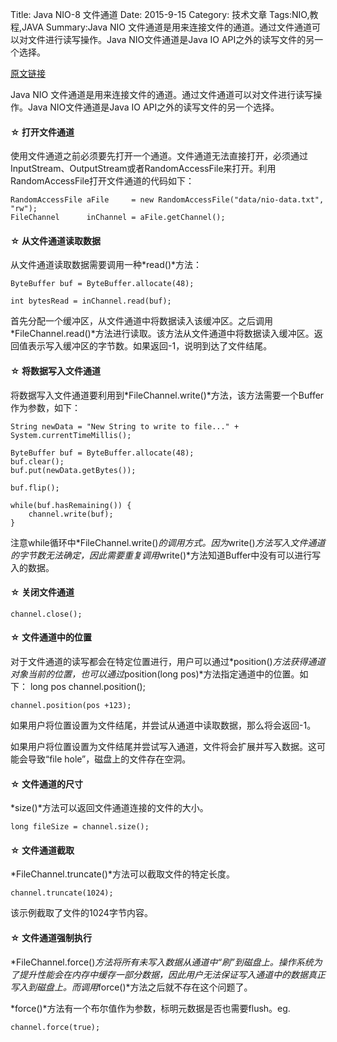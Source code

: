 Title: Java NIO-8 文件通道
Date: 2015-9-15 
Category: 技术文章
Tags:NIO,教程,JAVA
Summary:Java NIO 文件通道是用来连接文件的通道。通过文件通道可以对文件进行读写操作。Java NIO文件通道是Java IO API之外的读写文件的另一个选择。

<a href=http://tutorials.jenkov.com/java-nio/file-channel.html>原文链接</a>

Java NIO 文件通道是用来连接文件的通道。通过文件通道可以对文件进行读写操作。Java NIO文件通道是Java IO API之外的读写文件的另一个选择。


<h4>&#9734;&nbsp;打开文件通道</h4>

使用文件通道之前必须要先打开一个通道。文件通道无法直接打开，必须通过InputStream、OutputStream或者RandomAccessFile来打开。利用RandomAccessFile打开文件通道的代码如下：

	RandomAccessFile aFile     = new RandomAccessFile("data/nio-data.txt", "rw");
	FileChannel      inChannel = aFile.getChannel();
    
<h4>&#9734;&nbsp;从文件通道读取数据</h4>

从文件通道读取数据需要调用一种*read()*方法：

	ByteBuffer buf = ByteBuffer.allocate(48);

	int bytesRead = inChannel.read(buf);
    
首先分配一个缓冲区，从文件通道中将数据读入该缓冲区。之后调用*FileChannel.read()*方法进行读取。该方法从文件通道中将数据读入缓冲区。返回值表示写入缓冲区的字节数。如果返回-1，说明到达了文件结尾。

<h4>&#9734;&nbsp;将数据写入文件通道</h4>

将数据写入文件通道要利用到*FileChannel.write()*方法，该方法需要一个Buffer作为参数，如下：

```
String newData = "New String to write to file..." + System.currentTimeMillis();

ByteBuffer buf = ByteBuffer.allocate(48);
buf.clear();
buf.put(newData.getBytes());

buf.flip();

while(buf.hasRemaining()) {
    channel.write(buf);
}

```

注意while循环中*FileChannel.write()*的调用方式。因为*write()*方法写入文件通道的字节数无法确定，因此需要重复调用*write()*方法知道Buffer中没有可以进行写入的数据。

<h4>&#9734;&nbsp;关闭文件通道</h4>

	channel.close();
    
<h4>&#9734;&nbsp;文件通道中的位置</h4>

对于文件通道的读写都会在特定位置进行，用户可以通过*position()*方法获得通道对象当前的位置，也可以通过*position(long pos)*方法指定通道中的位置。如下：
	long pos channel.position();

	channel.position(pos +123);

如果用户将位置设置为文件结尾，并尝试从通道中读取数据，那么将会返回-1。

如果用户将位置设置为文件结尾并尝试写入通道，文件将会扩展并写入数据。这可能会导致“file hole”，磁盘上的文件存在空洞。

<h4>&#9734;&nbsp;文件通道的尺寸</h4>

*size()*方法可以返回文件通道连接的文件的大小。

	long fileSize = channel.size(); 

<h4>&#9734;&nbsp;文件通道截取</h4>

*FileChannel.truncate()*方法可以截取文件的特定长度。
	
    channel.truncate(1024);

该示例截取了文件的1024字节内容。

<h4>&#9734;&nbsp;文件通道强制执行</h4>

*FileChannel.force()*方法将所有未写入数据从通道中“刷”到磁盘上。操作系统为了提升性能会在内存中缓存一部分数据，因此用户无法保证写入通道中的数据真正写入到磁盘上。而调用*force()*方法之后就不存在这个问题了。

*force()*方法有一个布尔值作为参数，标明元数据是否也需要flush。eg.

	channel.force(true);














